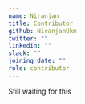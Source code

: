 ```yaml
---
name: Niranjan
title: Contributor
github: NiranjanUkm
twitter: ""
linkedin: ""
slack: ""
joining_date: ""
role: contributor
---
```


Still waiting for this
